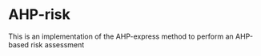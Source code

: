 # AHP-risk
This is an implementation of the AHP-express method to perform an AHP-based risk assessment 
